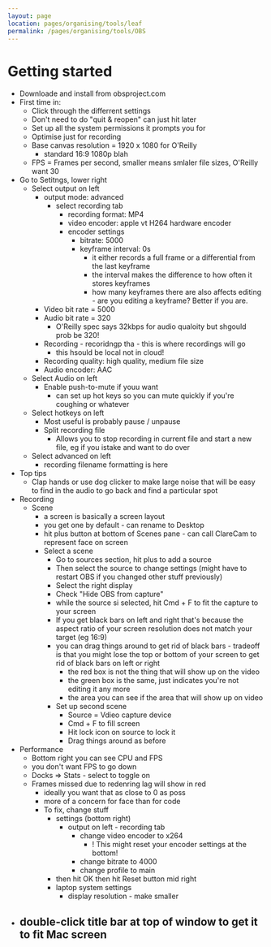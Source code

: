 ```yaml
---
layout: page
location: pages/organising/tools/leaf
permalink: /pages/organising/tools/OBS
---
```


# Getting started

- Downloade and install from obsproject.com
- First time in:
    - Click through the differrent settings
    - Don't need to do "quit & reopen" can just hit later
    - Set up all the system permissions it prompts you for
    - Optimise just for recording
    - Base canvas resolution = 1920 x 1080 for O'Reilly
        - standard 16:9 1080p blah
    - FPS = Frames per second, smaller means smlaler file sizes, O'Reilly want 30
- Go to Setitngs, lower right
    - Select output on left
        - output mode: advanced
            - select recording tab
                - recording format: MP4
                - video encoder: apple vt H264 hardware encoder
                - encoder settings 
                    - bitrate: 5000
                    - keyframe interval: 0s
                        - it either records a full frame or a differential from the last keyframe
                        - the interval makes the difference to how often it stores keyframes
                        - how many keyframes there are also affects editing - are you editing a keyframe? Better if you are.
        - Video bit rate = 5000
        - Audio bit rate = 320
            - O'Reilly spec says 32kbps for audio qualoity but shgould prob be 320!
        - Recording - recoridngp tha - this is where recordings will go
            - this hsould be local not in cloud!
        - Recording quality: high quality, medium file size
        - Audio encoder: AAC
    - Select Audio on left
        - Enable push-to-mute if youu want
            - can set up hot keys so you can mute quickly if you're coughing or whatever
    - Select hotkeys on left
        - Most useful is probably pause / unpause
        - Split recording file
            - Allows you to stop recording in current file and start a new file, eg if you istake and want to do over
    - Select advanced on left
        - recording filename formatting is here
- Top tips
    - Clap hands or use dog clicker to make large noise that will be easy to find in the audio to go back and find a particular spot
- Recording
    - Scene
        - a screen is basically a screen layout
        - you get one by default - can rename to Desktop
        - hit plus button at bottom of Scenes pane - can call ClareCam to represent face on screen
        - Select a scene
            - Go to sources section, hit plus to add a source
            - Then select the source to change settings (might have to restart OBS if you changed other stuff previously)
            - Select the right display
            - Check "Hide OBS from capture"
            - while the source si selected, hit Cmd + F to fit the capture to your screen
            - If you get black bars on left and right that's because the aspect ratio of your screen resolution does not match your target (eg 16:9)
            - you can drag things around to get rid of black bars - tradeoff is that you might lose the top or bottom of your screen to get rid of black bars on left or right
                - the red box is not the thing that will show up on the video
                - the green box is the same, just indicates you're not editing it any more
                - the area you can see if the area that will show up on video
            - Set up second scene
                - Source = Vdieo capture device
                - Cmd + F to fill screen
                - Hit lock icon on source to lock it
                - Drag things around as before
- Performance
    - Bottom right you can see CPU and FPS
    - you don't want FPS to go down 
    - Docks => Stats - select to toggle on 
    - Frames missed due to redenring lag will show in red
        - ideally you want that as close to 0 as poss
        - more of a concern for face than for code
        - To fix, change stuff 
            - settings (bottom right)
                - output on left - recording tab 
                    - change video encoder to x264
                        - ! This might reset your encoder settings at the bottom!
                    - change bitrate to 4000
                    - change profile to main
            - then hit OK then hit Reset button mid right
            - laptop system settings
                - display resolution - make smaller
- double-click title bar at top of window to get it to fit Mac screen
    - 